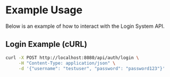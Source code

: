 # Example Usage

Below is an example of how to interact with the Login System API.

## Login Example (cURL)
```bash
curl -X POST http://localhost:8080/api/auth/login \
     -H "Content-Type: application/json" \
     -d '{"username": "testuser", "password": "password123"}'
